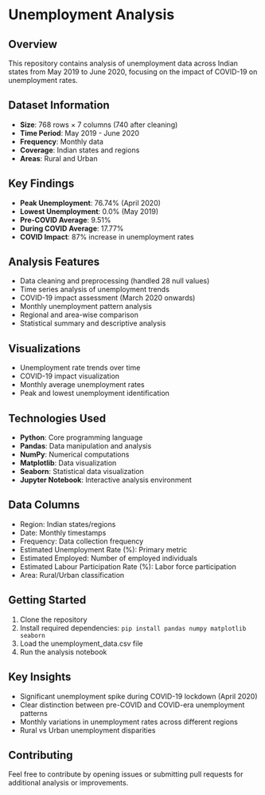 # Unemployment Analysis

## Overview
This repository contains analysis of unemployment data across Indian states from May 2019 to June 2020, focusing on the impact of COVID-19 on unemployment rates.

## Dataset Information
- **Size**: 768 rows × 7 columns (740 after cleaning)
- **Time Period**: May 2019 - June 2020
- **Frequency**: Monthly data
- **Coverage**: Indian states and regions
- **Areas**: Rural and Urban

## Key Findings
- **Peak Unemployment**: 76.74% (April 2020)
- **Lowest Unemployment**: 0.0% (May 2019)
- **Pre-COVID Average**: 9.51%
- **During COVID Average**: 17.77%
- **COVID Impact**: 87% increase in unemployment rates

## Analysis Features
- Data cleaning and preprocessing (handled 28 null values)
- Time series analysis of unemployment trends
- COVID-19 impact assessment (March 2020 onwards)
- Monthly unemployment pattern analysis
- Regional and area-wise comparison
- Statistical summary and descriptive analysis

## Visualizations
- Unemployment rate trends over time
- COVID-19 impact visualization
- Monthly average unemployment rates
- Peak and lowest unemployment identification

## Technologies Used
- **Python**: Core programming language
- **Pandas**: Data manipulation and analysis
- **NumPy**: Numerical computations
- **Matplotlib**: Data visualization
- **Seaborn**: Statistical data visualization
- **Jupyter Notebook**: Interactive analysis environment

## Data Columns
- Region: Indian states/regions
- Date: Monthly timestamps
- Frequency: Data collection frequency
- Estimated Unemployment Rate (%): Primary metric
- Estimated Employed: Number of employed individuals
- Estimated Labour Participation Rate (%): Labor force participation
- Area: Rural/Urban classification

## Getting Started
1. Clone the repository
2. Install required dependencies: `pip install pandas numpy matplotlib seaborn`
3. Load the unemployment_data.csv file
4. Run the analysis notebook

## Key Insights
- Significant unemployment spike during COVID-19 lockdown (April 2020)
- Clear distinction between pre-COVID and COVID-era unemployment patterns
- Monthly variations in unemployment rates across different regions
- Rural vs Urban unemployment disparities

## Contributing
Feel free to contribute by opening issues or submitting pull requests for additional analysis or improvements.
